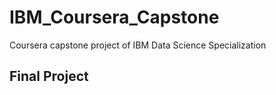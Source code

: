 # IBM_Coursera_Capstone
Coursera capstone project of IBM Data Science Specialization
## Final Project
